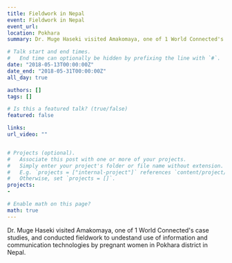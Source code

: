 ```yaml
---
title: Fieldwork in Nepal
event: Fieldwork in Nepal
event_url: 
location: Pokhara
summary: Dr. Muge Haseki visited Amakomaya, one of 1 World Connected's case studies, and conducted fieldwork to undestand use of information and communication technologies by pregnant women in Pokhara district in Nepal. 

# Talk start and end times.
#   End time can optionally be hidden by prefixing the line with `#`.
date: "2018-05-13T00:00:00Z"
date_end: "2018-05-31T00:00:00Z"
all_day: true

authors: []
tags: []

# Is this a featured talk? (true/false)
featured: false

links:
url_video: ""


# Projects (optional).
#   Associate this post with one or more of your projects.
#   Simply enter your project's folder or file name without extension.
#   E.g. `projects = ["internal-project"]` references `content/project/deep-learning/index.md`.
#   Otherwise, set `projects = []`.
projects:
- 

# Enable math on this page?
math: true
---
```


Dr. Muge Haseki visited Amakomaya, one of 1 World Connected's case studies, and conducted fieldwork to undestand use of information and communication technologies by pregnant women in Pokhara district in Nepal. 


